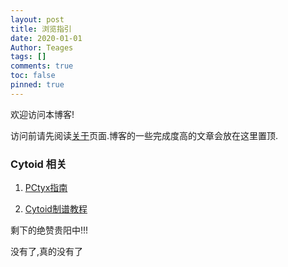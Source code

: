 ```yaml
---
layout: post
title: 浏览指引
date: 2020-01-01
Author: Teages
tags: []
comments: true
toc: false
pinned: true
---
```


欢迎访问本博客!

访问前请先阅读[关于](/about/)页面.博客的一些完成度高的文章会放在这里置顶.

### Cytoid 相关

1. [PCtyx指南](/pages/newPCtyx.html)

2. [Cytoid制谱教程](/pages/cytoid.html)

剩下的绝赞贵阳中!!!

<!-- more -->

没有了,真的没有了
